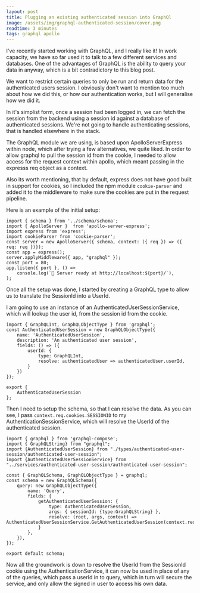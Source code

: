 ```yaml
---
layout: post
title: Plugging an existing authenticated session into GraphQl
image: /assets/img/graphql-authenticated-session/cover.png
readtime: 3 minutes
tags: graphql apollo
---
```


I've recently started working with GraphQL, and I really like it! In work capacity, we have so far used it to talk to a few different services and databases. One of the advantages of GraphQL is the ability to query your data in anyway, which is a bit contradictory to this blog post.

We want to restrict certain queries to only be run and return data for the authenticated users session. I obviously don't want to mention too much about how we did this, or how our authentication works, but I will generalise how we did it.

<amp-img src="/assets/img/graphql-authenticated-session/padlock.png"
  width="666"
  height="712"
  layout="responsive">
</amp-img>


In it's simplist form, once a session had been logged in, we can fetch the session from the backend using a session id against a database of authenticated sessions. We're not going to handle authenticating sessions, that is handled elsewhere in the stack.


The GraphQL module we are using, is based upon ApolloServerExpress within node, which after trying a few alternatives, we quite liked. In order to allow graphql to pull the session id from the cookie, I needed to allow access for the request context within apollo, which meant passing in the expresss req object as a context. 

Also its worth mentioning, that by default, express does not have good built in support for cookies, so I included the npm module `cookie-parser` and added it to the middleware to make sure the cookies are put in the request pipeline.

Here is an example of the initial setup:

```
import { schema } from '../schema/schema';
import { ApolloServer }  from 'apollo-server-express';
import express from 'express';
import cookieParser from 'cookie-parser';
const server = new ApolloServer({ schema, context: ({ req }) => ({ req: req })});
const app = express();
server.applyMiddleware({ app, "graphql" });
const port = 80;
app.listen({ port }, () =>
    console.log(`🚀 Server ready at http://localhost:${port}/`),
);
```

<amp-img src="/assets/img/graphql-authenticated-session/ghraphql-apollo.png"
  width="978"
  height="612"
  layout="responsive">
</amp-img>


Once all the setup was done, I started by creating a GraphQL type to allow us to translate the SessionId into a UserId. 

I am going to use an instance of an AuthenticatedUserSessionService, which will lookup the user id, from the session id from the cookie. 


```
import { GraphQLInt, GraphQLObjectType } from 'graphql';
const AuthenticatedUserSession = new GraphQLObjectType({
    name: 'AuthenticatedUserSession',
    description: 'An authenticated user session',
    fields: () => ({
        userId: {
            type: GraphQLInt,
            resolve: authenticatedUser => authenticatedUser.userId,
        }
    })
});

export {
    AuthenticatedUserSession
};
```


Then I need to setup the schema, so that I can resolve the data. As you can see, I pass `context.req.cookies.SESSIONID` to my AuthenticationSessionService, which will resolve the UserId of the authenticated session.

```
import { graphql } from 'graphql-compose';
import { GraphQLString} from "graphql";
import {AuthenticatedUserSession} from "./types/authenticated-user-session/authenticated-user-session";
import {AuthenticatedUserSessionService} from "../services/authenticated-user-session/authenticated-user-session";

const { GraphQLSchema, GraphQLObjectType } = graphql;
const schema = new GraphQLSchema({
    query: new GraphQLObjectType({
        name: 'Query',
        fields: {
            getAuthenticatedUserSession: {
                type: AuthenticatedUserSession,
                args: { sessionId: {type:GraphQLString} },
                resolve: (root, args, context) => AuthenticatedUserSessionService.GetAuthenticatedUserSession(context.req.cookies.SESSIONID)
            }
        },
    }),
});

export default schema;
```

Now all the groundwork is down to resolve the UserId from the SessionId cookie using the AuthenticationService, it can now be used in place of any of the queries, which pass a userId in to query, which in turn will secure the service, and only allow the signed in user to access his own data.

<amp-img src="/assets/img/graphql-authenticated-session/tunnel.png"
  width="974"
  height="564"
  layout="responsive">
</amp-img>
